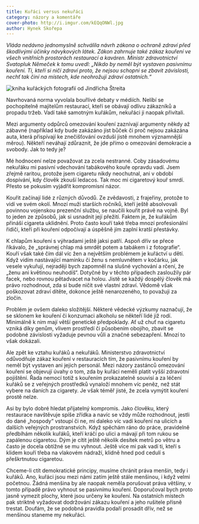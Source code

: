 ```yaml
---
title: Kuřáci versus nekuřáci
category: názory a komentáře
cover-photo: http://i.imgur.com/kEQqONWl.jpg
author: Hynek Skořepa
---
```


*Vláda nedávno jednomyslně schválila návrh zákona o ochraně zdraví před škodlivými účinky návykových látek. Zákon zahrnuje také zákaz kouření ve všech vnitřních prostorách restaurací a kaváren. Ministr zdravotnictví Svatopluk Němeček k tomu uvedl: „Nikdo by neměl být vystaven pasivnímu kouření. Ti, kteří si ničí zdraví proto, že nejsou schopni se zbavit závislosti, nechť tak činí na místech, kde neohrožují zdraví ostatních.“*

<img src="http://i.imgur.com/kEQqONW.jpg" alt="kniha kuřáckých fotografií od Jindřicha Štreita" class="img-responsive">

Navrhovaná norma vyvolala bouřlivé debaty v médiích. Nelíbí se pochopitelně majitelům restaurací, kteří se obávají odlivu zákazníků a propadu tržeb. Vadí také samotným kuřákům, nekuřáci ji naopak přivítali.

Mezi argumenty odpůrců omezování kouření zaznívají argumenty někdy až zábavné (například kdy bude zakázáno jíst bůček či proč nejsou zakázána auta, která přispívají ke znečišťování ovzduší jistě mnohem významnější měrou). Někteří neváhají zdůraznit, že jde přímo o omezování demokracie a svobody. Jak to tedy je?

Mé hodnocení nelze považovat za zcela nestranné. Coby zásadovému nekuřáku mi pasivní vdechování tabákového kouře opravdu vadí. Jsem zřejmě raritou, protože jsem cigaretu nikdy neochutnal, ani v období dospívání, kdy člověk zkouší ledacos. Tak moc mi cigaretový kouř smrdí. Přesto se pokusím vyjádřit kompromisní názor.

Kouřit začínají lidé z různých důvodů. Ze zvědavosti, z frajeřiny, protože to vidí ve svém okolí. Mnozí muži starších ročníků, kteří ještě absolvovali povinnou vojenskou prezenční službu, se naučili kouřit právě na vojně. Byl to jeden ze způsobů, jak si usnadnit její přežití. Faktem je, že kuřákům přináší cigareta uklidnění. Proto často kouří také třeba mnozí profesionální řidiči, kteří při kouření odpočívají a úspěšně jím zaplní kratší přestávky.

K chlapům kouření s výhradami ještě jaksi patří. Aspoň dřív se přece říkávalo, že „správnej chlap má smrdět potem a tabákem i z fotografie“. Kouří však také čím dál víc žen a největším problémem je kuřáctví u dětí. Když vidím nastávající maminku či ženu s nemluvnětem v kočárku, jak vesele vykuřují, nejraději bych zapomněl na slušné vychování a rčení, že „ženu ani květinou neuhodíš“. Dotyčné by v těchto případech zasloužily pár facek, nebo rovnou pětadvacet na holou. Jistě se každý dospělý člověk má právo rozhodnout, zda si bude ničit své vlastní zdraví. Vědomě však poškozovat zdraví dítěte, dokonce ještě nenarozeného, to považuji za zločin.

Problém je ovšem daleko složitější. Některé vědecké výzkumy naznačují, že se sklonem ke kouření či konzumaci alkoholu se někteří lidé již rodí. Minimálně k nim mají větší genetické předpoklady. Ať už chuť na cigaretu vzniká díky genům, vlivem prostředí či působením obojího, zbavit se podobné závislosti vyžaduje pevnou vůli a značné sebezapření. Mnozí to však dokázali.

Ale zpět ke vztahu kuřáků a nekuřáků. Ministerstvo zdravotnictví odůvodňuje zákaz kouření v restauracích tím, že pasivnímu kouření by neměl být vystaven ani jejich personál. Mezi názory zastánců omezování kouření se objevují úvahy o tom, zda by kuřáci neměli platit vyšší zdravotní pojištění. Řada nemocí totiž s kouřením prokazatelně souvisí a za léčení kuřáků se z veřejných prostředků vynaloží mnohem víc peněz, než stát vybere na daních za cigarety. Je však téměř jisté, že zcela vymýtit kouření prostě nelze.

Asi by bylo dobré hledat přijatelný kompromis. Jako člověku, který restaurace navštěvuje spíše zřídka a navíc se vždy může rozhodnout, jestli do dané „hospody“ vstoupí či ne, mi daleko víc vadí kouření na ulicích a dalších veřejných prostranstvích. Když spěchám ráno do práce, pravidelně předbíhám několik kuřáků, kteří kráčí po ulici a mávají při tom rukou se zapálenou cigaretou. Dým je cítit ještě několik desítek metrů po větru a často je docela obtížné se mu vyhnout. Ještě více mi pak vadí ti, kteří s klidem kouří třeba na vlakovém nádraží, klidně hned pod cedulí s přeškrtnutou cigaretou.

Chceme-li ctít demokratické principy, musíme chránit práva menšin, tedy i kuřáků. Ano, kuřáci jsou mezi námi zatím ještě stále menšinou, i když velmi početnou. Žádná menšina by ale naopak neměla porušovat práva většiny, v tomto případě právo vyhnout se pasivnímu kouření. Doporučoval bych proto jasně vymezit plochy, které jsou určeny ke kouření. Na ostatních místech pak striktně vyžadovat dodržování zákazu kouření a jeho rušitele přísně trestat. Doufám, že se podobná pravidla podaří prosadit dřív, než se menšinou staneme my nekuřáci.

